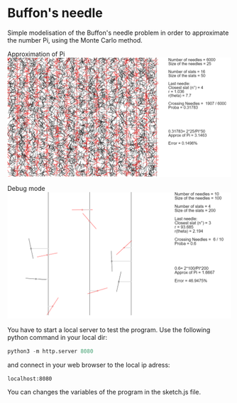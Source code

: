# Buffon's needle

Simple modelisation of the Buffon's needle problem in order to approximate the number Pi, using the Monte Carlo method.

Approximation of Pi
![Alt text](img1.png "Pi approx")

Debug mode
![Alt text](img2.png "Pi approx")

You have to start a local server to test the program. Use the following python command in your local dir:
```python
python3 -m http.server 8080
```

and connect in your web browser to the local ip adress:
```
localhost:8080
```

You can changes the variables of the program in the sketch.js file.

